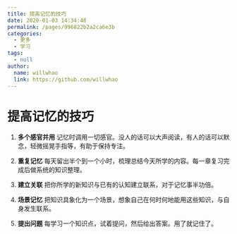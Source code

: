 ```yaml
---
title: 提高记忆的技巧
date: 2020-01-03 14:34:48
permalink: /pages/996822b2a2ca6e3b
categories:
  - 更多
  - 学习
tags:
  - null
author:
  name: willwhao
  link: https://github.com/willwhao
---
```


# 提高记忆的技巧

1. **多个感官并用**
   记忆时调用一切感官。没人的话可以大声阅读，有人的话可以默念，轻微摇晃手指等，有助于保持专注。

<!-- more -->

2. **重复记忆**
   每天留出半个到一个小时，梳理总结今天所学的内容。每一章复习完成后做系统的知识整理。

3. **建立关联**
   把你所学的新知识与已有的认知建立联系，对于记忆事半功倍。

4. **场景记忆**
   把知识具象化为一个场景，想象自己在何时何地能用这些知识，与自身发生联系。

5. **提出问题**
   每学习一个知识点，试着提问，然后给出答案。用了就记住了。
